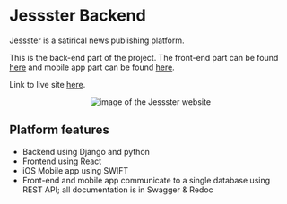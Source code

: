 # Jessster Backend

Jessster is a satirical news publishing platform.

This is the back-end part of the project. The front-end part can be found [here]() and mobile app part can be found [here]().

Link to live site [here]().
<p align="center">
<img src="" width="auto" height="auto" alt="image of the Jessster website"></p>

## Platform features
* Backend using Django and python
* Frontend using React
* iOS Mobile app using SWIFT
* Front-end and mobile app communicate to a single database using REST API; all documentation is in Swagger & Redoc